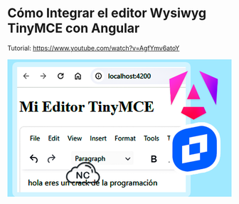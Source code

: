 # Cómo Integrar el editor Wysiwyg TinyMCE con Angular 
Tutorial: https://www.youtube.com/watch?v=AgfYmv6atoY 
<br><br>
![Cómo Integrar el editor Wysiwyg TinyMCE con Angular](https://raw.githubusercontent.com/collectivecloudperu/como-usar-el-editor-tinymce-en-angular-framework/refs/heads/main/como-usar-el-editor-tinymce-en-angular-framework.png)
